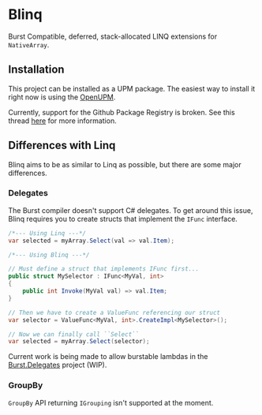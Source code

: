 Blinq
=====

Burst Compatible, deferred, stack-allocated LINQ extensions for `NativeArray`.

Installation
------------

This project can be installed as a UPM package. The easiest way to install it right now is using the [OpenUPM](https://openupm.com/packages/com.careboo.blinq/).

Currently, support for the Github Package Registry is broken. See this thread [here](https://forum.unity.com/threads/unable-to-publish-upm-packages-to-github-package-repo-as-of-07-10-2020.985268/#post-6409311) for more information.

Differences with Linq
---------------------

Blinq aims to be as similar to Linq as possible, but there are some major differences.

### Delegates

The Burst compiler doesn't support C# delegates. To get around this issue, Blinq requires you to create structs that implement the `IFunc` interface.

```cs
/*--- Using Linq ---*/
var selected = myArray.Select(val => val.Item);

/*--- Using Blinq ---*/

// Must define a struct that implements IFunc first...
public struct MySelector : IFunc<MyVal, int>
{
    public int Invoke(MyVal val) => val.Item;
}

// Then we have to create a ValueFunc referencing our struct
var selector = ValueFunc<MyVal, int>.CreateImpl<MySelector>();

// Now we can finally call ``Select``
var selected = myArray.Select(selector);
```

Current work is being made to allow burstable lambdas in the [Burst.Delegates](https://github.com/CareBoo/Burst.Delegates) project (WIP).

### GroupBy

`GroupBy` API returning `IGrouping` isn't supported at the moment.
